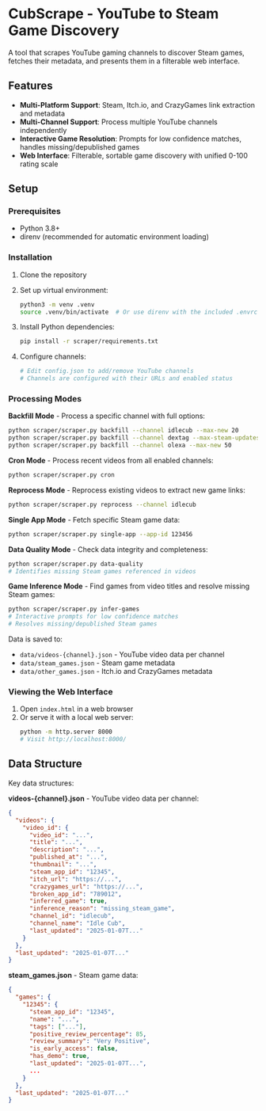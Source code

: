 # CubScrape - YouTube to Steam Game Discovery

A tool that scrapes YouTube gaming channels to discover Steam games, fetches their metadata, and presents them in a filterable web interface.

## Features

- **Multi-Platform Support**: Steam, Itch.io, and CrazyGames link extraction and metadata
- **Multi-Channel Support**: Process multiple YouTube channels independently  
- **Interactive Game Resolution**: Prompts for low confidence matches, handles missing/depublished games
- **Web Interface**: Filterable, sortable game discovery with unified 0-100 rating scale

## Setup

### Prerequisites
- Python 3.8+
- direnv (recommended for automatic environment loading)

### Installation

1. Clone the repository
2. Set up virtual environment:
   ```bash
   python3 -m venv .venv
   source .venv/bin/activate  # Or use direnv with the included .envrc
   ```

3. Install Python dependencies:
   ```bash
   pip install -r scraper/requirements.txt
   ```

4. Configure channels:
   ```bash
   # Edit config.json to add/remove YouTube channels
   # Channels are configured with their URLs and enabled status
   ```


### Processing Modes

**Backfill Mode** - Process a specific channel with full options:
```bash
python scraper/scraper.py backfill --channel idlecub --max-new 20
python scraper/scraper.py backfill --channel dextag --max-steam-updates 10
python scraper/scraper.py backfill --channel olexa --max-new 50
```

**Cron Mode** - Process recent videos from all enabled channels:
```bash
python scraper/scraper.py cron
```

**Reprocess Mode** - Reprocess existing videos to extract new game links:
```bash
python scraper/scraper.py reprocess --channel idlecub
```

**Single App Mode** - Fetch specific Steam game data:
```bash
python scraper/scraper.py single-app --app-id 123456
```

**Data Quality Mode** - Check data integrity and completeness:
```bash
python scraper/scraper.py data-quality
# Identifies missing Steam games referenced in videos
```

**Game Inference Mode** - Find games from video titles and resolve missing Steam games:
```bash
python scraper/scraper.py infer-games
# Interactive prompts for low confidence matches
# Resolves missing/depublished Steam games
```

Data is saved to:
- `data/videos-{channel}.json` - YouTube video data per channel
- `data/steam_games.json` - Steam game metadata
- `data/other_games.json` - Itch.io and CrazyGames metadata

### Viewing the Web Interface

1. Open `index.html` in a web browser
2. Or serve it with a local web server:
   ```bash
   python -m http.server 8000
   # Visit http://localhost:8000/
   ```

## Data Structure

Key data structures:

**videos-{channel}.json** - YouTube video data per channel:
```json
{
  "videos": {
    "video_id": {
      "video_id": "...",
      "title": "...",
      "description": "...",
      "published_at": "...",
      "thumbnail": "...",
      "steam_app_id": "12345",
      "itch_url": "https://...",
      "crazygames_url": "https://...",
      "broken_app_id": "789012",
      "inferred_game": true,
      "inference_reason": "missing_steam_game",
      "channel_id": "idlecub",
      "channel_name": "Idle Cub",
      "last_updated": "2025-01-07T..."
    }
  },
  "last_updated": "2025-01-07T..."
}
```

**steam_games.json** - Steam game data:
```json
{
  "games": {
    "12345": {
      "steam_app_id": "12345",
      "name": "...",
      "tags": ["..."],
      "positive_review_percentage": 85,
      "review_summary": "Very Positive",
      "is_early_access": false,
      "has_demo": true,
      "last_updated": "2025-01-07T...",
      ...
    }
  },
  "last_updated": "2025-01-07T..."
}
```